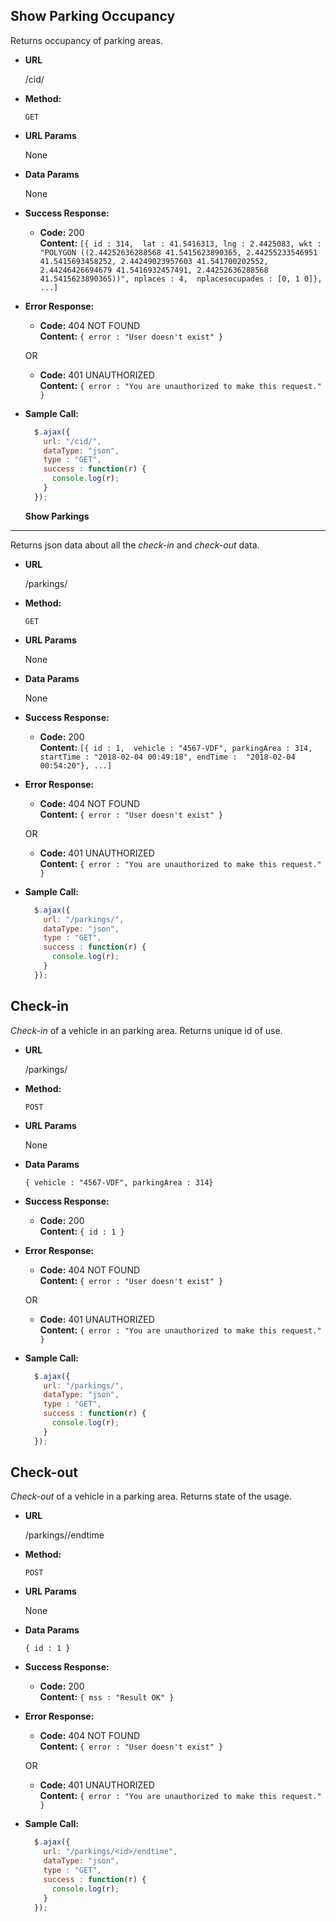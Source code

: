 **Show Parking Occupancy**
----
  Returns occupancy of parking areas.

* **URL**

  /cid/

* **Method:**

  `GET`
  
*  **URL Params**

   None

* **Data Params**

  None

* **Success Response:**

  * **Code:** 200 <br />
    **Content:** `[{ id : 314, 
                    lat : 41.5416313,
    lng : 2.4425083,
    wkt : "POLYGON ((2.44252636288568 41.5415623890365, 2.44255233546951 41.5415693458252, 2.44249023957603 41.541700202552, 2.44246426694679 41.5416932457491, 2.44252636288568 41.5415623890365))",
    nplaces : 4, 
    nplacesocupades : [0, 1 0]},
                    ...]`
 
* **Error Response:**

  * **Code:** 404 NOT FOUND <br />
    **Content:** `{ error : "User doesn't exist" }`

  OR

  * **Code:** 401 UNAUTHORIZED <br />
    **Content:** `{ error : "You are unauthorized to make this request." }`

* **Sample Call:**

  ```javascript
    $.ajax({
      url: "/cid/",
      dataType: "json",
      type : "GET",
      success : function(r) {
        console.log(r);
      }
    });
  ```
  
  **Show Parkings**
----
  Returns json data about all the *check-in* and *check-out* data.

* **URL**

  /parkings/

* **Method:**

  `GET`
  
*  **URL Params**

   None

* **Data Params**

  None

* **Success Response:**

  * **Code:** 200 <br />
    **Content:** `[{ id : 1, 
                    vehicle : "4567-VDF",
                    parkingArea : 314,
                    startTime : "2018-02-04 00:49:18",
                    endTime :  "2018-02-04 00:54:20"},
                    ...]`
 
* **Error Response:**

  * **Code:** 404 NOT FOUND <br />
    **Content:** `{ error : "User doesn't exist" }`

  OR

  * **Code:** 401 UNAUTHORIZED <br />
    **Content:** `{ error : "You are unauthorized to make this request." }`

* **Sample Call:**

  ```javascript
    $.ajax({
      url: "/parkings/",
      dataType: "json",
      type : "GET",
      success : function(r) {
        console.log(r);
      }
    });
  ```
  
**Check-in**
----
  *Check-in* of a vehicle in an parking area. Returns unique id of use.

* **URL**

  /parkings/

* **Method:**

  `POST`
  
*  **URL Params**

   None

* **Data Params**

  `{ vehicle : "4567-VDF",
      parkingArea : 314}`

* **Success Response:**

  * **Code:** 200 <br />
    **Content:** `{ id : 1 }`
 
* **Error Response:**

  * **Code:** 404 NOT FOUND <br />
    **Content:** `{ error : "User doesn't exist" }`

  OR

  * **Code:** 401 UNAUTHORIZED <br />
    **Content:** `{ error : "You are unauthorized to make this request." }`

* **Sample Call:**

  ```javascript
    $.ajax({
      url: "/parkings/",
      dataType: "json",
      type : "GET",
      success : function(r) {
        console.log(r);
      }
    });
  ```
  
**Check-out**
----
  *Check-out* of a vehicle in a parking area. Returns state of the usage.

* **URL**

  /parkings/<id>/endtime

* **Method:**

  `POST`
  
*  **URL Params**

   None

* **Data Params**

  `{ id : 1 }`

* **Success Response:**

  * **Code:** 200 <br />
    **Content:** `{ mss : "Result OK" }`
 
* **Error Response:**

  * **Code:** 404 NOT FOUND <br />
    **Content:** `{ error : "User doesn't exist" }`

  OR

  * **Code:** 401 UNAUTHORIZED <br />
    **Content:** `{ error : "You are unauthorized to make this request." }`

* **Sample Call:**

  ```javascript
    $.ajax({
      url: "/parkings/<id>/endtime",
      dataType: "json",
      type : "GET",
      success : function(r) {
        console.log(r);
      }
    });
  ```
